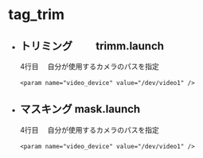 # tag_trim
- トリミング
　　**trimm.launch**
    ---
    4行目　 自分が使用するカメラのパスを指定
    ```
    <param name="video_device" value="/dev/video1" />　
    ```
    
- マスキング
    **mask.launch**  
    ---
    4行目　 自分が使用するカメラのパスを指定
    ```
    <param name="video_device" value="/dev/video1" />　
    ```

